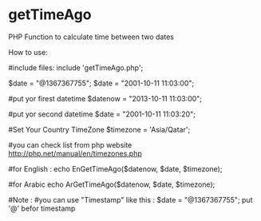 # getTimeAgo
PHP Function to calculate time between two dates

How to use:

#include files:
include 'getTimeAgo.php';


$date = "@1367367755";
$date = "2001-10-11 11:03:00";

#put yor firest datetime 
$datenow = "2013-10-11 11:03:00";

#put yor second datetime 
$date = "2001-10-11 11:03:20";

#Set Your Country TimeZone
$timezone = 'Asia/Qatar';

#you can check list from php website 
http://php.net/manual/en/timezones.php

#for English :
echo EnGetTimeAgo($datenow, $date, $timezone);

#for Arabic
echo ArGetTimeAgo($datenow, $date, $timezone);


#Note :
#you can use "Timestamp" like this :
$date = "@1367367755";
put '@' befor timestamp
